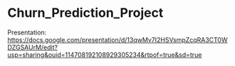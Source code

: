 # Churn_Prediction_Project
 Presentation:
 https://docs.google.com/presentation/d/13qwMv7I2HSVsmpZcqRA3CT0WDZGSAUrM/edit?usp=sharing&ouid=114708192108929305234&rtpof=true&sd=true
